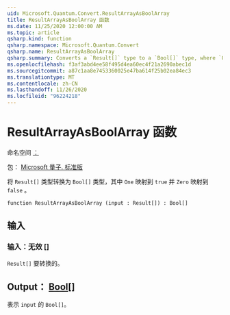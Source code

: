 ```yaml
---
uid: Microsoft.Quantum.Convert.ResultArrayAsBoolArray
title: ResultArrayAsBoolArray 函数
ms.date: 11/25/2020 12:00:00 AM
ms.topic: article
qsharp.kind: function
qsharp.namespace: Microsoft.Quantum.Convert
qsharp.name: ResultArrayAsBoolArray
qsharp.summary: Converts a `Result[]` type to a `Bool[]` type, where `One` is mapped to `true` and `Zero` is mapped to `false`.
ms.openlocfilehash: f3af3abd4ee58f495d4ea60ec4f21a2690abec1d
ms.sourcegitcommit: a87c1aa8e7453360025e47ba614f25b02ea84ec3
ms.translationtype: MT
ms.contentlocale: zh-CN
ms.lasthandoff: 11/26/2020
ms.locfileid: "96224218"
---
```

# <a name="resultarrayasboolarray-function"></a>ResultArrayAsBoolArray 函数

命名空间 [：](xref:Microsoft.Quantum.Convert)

包： [Microsoft 量子. 标准版](https://nuget.org/packages/Microsoft.Quantum.Standard)


将 `Result[]` 类型转换为 `Bool[]` 类型，其中 `One` 映射到 `true` 并 `Zero` 映射到 `false` 。

```qsharp
function ResultArrayAsBoolArray (input : Result[]) : Bool[]
```


## <a name="input"></a>输入

### <a name="input--__invalidresult__"></a>输入：__无效 <Result>__[]

`Result[]` 要转换的。



## <a name="output--bool"></a>Output： [Bool](xref:microsoft.quantum.lang-ref.bool)[]

表示 `input` 的 `Bool[]`。